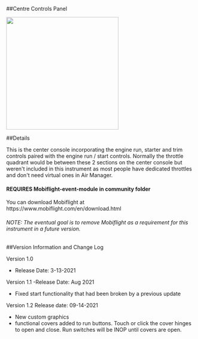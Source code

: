 ##Centre Controls Panel

<img src="https://github.com/Simstrumentation/Air-Manager/blob/main/Instruments/Cessena_Citation_CJ4/CJ4-Controls_Panel/c5e5c1b1-d600-44a3-901d-2f8f6e086a3d/preview.png?raw=true" align="center" width="300" >

##Details

<p>This is the center console incorporating the engine run, starter and trim controls paired with the engine run / start controls. Normally the throttle quadrant would be between these 2 sections on the center console but weren't included in this instrument as most people have dedicated throttles and don't need virtual ones in Air Manager. </p>

<h4>REQUIRES Mobiflight-event-module in community folder  </h4>
<p>You can download Mobiflight at https://www.mobiflight.com/en/download.html</p>
<H6>NOTE: The eventual goal is to remove Mobiflight as a requirement for this instrument in a future version.</H6>


##Version Information and Change Log

Version 1.0
   - Release Date: 3-13-2021

Version 1.1
   -Release Date: Aug 2021
   - Fixed start functionality that had been broken by a previous update
   
Version 1.2
   Release date: 09-14-2021
   - New custom graphics
   - functional covers added to run buttons. Touch or click the cover hinges to open and close.
      Run switches will be INOP until covers are open.
   
   
